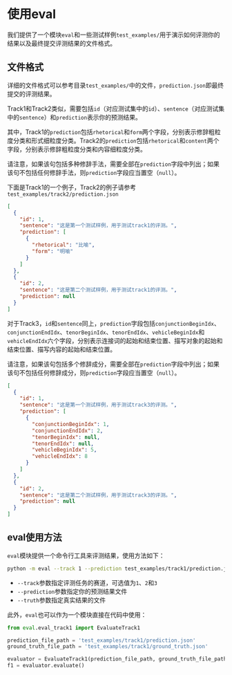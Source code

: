 # 使用eval

我们提供了一个模块`eval`和一些测试样例`test_examples/`用于演示如何评测你的结果以及最终提交评测结果的文件格式。

## 文件格式

详细的文件格式可以参考目录`test_examples/`中的文件，`prediction.json`即最终提交的评测结果。

Track1和Track2类似，需要包括`id`（对应测试集中的`id`）、`sentence`（对应测试集中的`sentence`）和`prediction`表示你的预测结果。

其中，Track1的`prediction`包括`rhetorical`和`form`两个字段，分别表示修辞粗粒度分类和形式细粒度分类。Track2的`prediction`包括`rhetorical`和`content`两个字段，分别表示修辞粗粒度分类和内容细粒度分类。

请注意，如果该句包括多种修辞手法，需要全部在`prediction`字段中列出；如果该句不包括任何修辞手法，则`prediction`字段应当置空（`null`）。

下面是Track1的一个例子，Track2的例子请参考`test_examples/track2/prediction.json`

```json
[
  {
    "id": 1,
    "sentence": "这是第一个测试样例，用于测试track1的评测。",
    "prediction": [
      {
        "rhetorical": "比喻",
        "form": "明喻"
      }
    ]
  },
  {
    "id": 2,
    "sentence": "这是第二个测试样例，用于测试track1的评测。",
    "prediction": null
  }
]
```

对于Track3，`id`和`sentence`同上，`prediction`字段包括`conjunctionBeginIdx`、`conjunctionEndIdx`、`tenorBeginIdx`、`tenorEndIdx`、`vehicleBeginIdx`和`vehicleEndIdx`六个字段，分别表示连接词的起始和结束位置、描写对象的起始和结束位置、描写内容的起始和结束位置。

请注意，如果该句包括多个修辞成分，需要全部在`prediction`字段中列出；如果该句不包括任何修辞成分，则`prediction`字段应当置空（`null`）。

```json
[
  {
    "id": 1,
    "sentence": "这是第一个测试样例，用于测试track3的评测。",
    "prediction": [
      {
        "conjunctionBeginIdx": 1,
        "conjunctionEndIdx": 2,
        "tenorBeginIdx": null,
        "tenorEndIdx": null,
        "vehicleBeginIdx": 5,
        "vehicleEndIdx": 8
      }
    ]
  },
  {
    "id": 2,
    "sentence": "这是第二个测试样例，用于测试track3的评测。",
    "prediction": null
  }
]
```

## eval使用方法

`eval`模块提供一个命令行工具来评测结果，使用方法如下：

```bash
python -m eval --track 1 --prediction test_examples/track1/prediction.json --truth test_examples/track1/ground_truth.json
```

- `--track`参数指定评测任务的赛道，可选值为`1`、`2`和`3`
- `--prediction`参数指定你的预测结果文件
- `--truth`参数指定真实结果的文件

此外，`eval`也可以作为一个模块直接在代码中使用：

```python
from eval.eval_track1 import EvaluateTrack1

prediction_file_path = 'test_examples/track1/prediction.json'
ground_truth_file_path = 'test_examples/track1/ground_truth.json'

evaluator = EvaluateTrack1(prediction_file_path, ground_truth_file_path)
f1 = evaluator.evaluate()
```